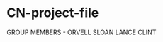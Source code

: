 # CN-project-file
GROUP MEMBERS - ORVELL
                SLOAN
                LANCE 
                CLINT
